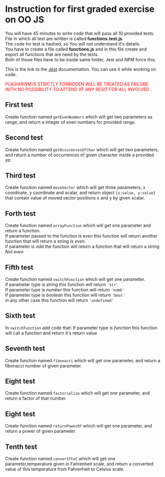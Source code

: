 # Instruction for first graded exercise on OO JS
You will have 45 minutes to write code that will pass all 10 provided tests. \
File in which all test are written is called **functions.test.js**.\
The code for test is hashed, so You will not understand it's details. \
You have to create a file called **functions.js** and in this file create and export all functions that are need by the tests.\
Both of those files have to be inside same folder, Jest and NPM force this.

This is the link to the [Jest](https://jestjs.io/docs/getting-started) documentation. You can use it while working on code.

<span style="color:red">PLAGIARISM IS STRICTLY FORBIDDEN WILL BE TREATED AS FAILURE WITH NO POSSIBILITY TO ATTEND AT ANY RESIT FOR ALL INVOLVED </span>.



## First test
Create function named ```getEvenNumbers``` which will get two parameters as range, and return a integer of even numbers for provided range.
## Second test
Create function named ```getOccurencesOfChar``` which will get two parameters, and return a number of occurrences of given character inside a provided str.
## Third test
Create function named ```moveVector``` which will get three parameters, x coordinate, y coordinate and scalar, and return object ```{x:value, y:value}``` that contain value of moved vector positions x and y by given scalar.
## Forth test
Create function named ``arrayFunction`` which will get one parameter and return a function.\
If parameter passed to the function is even this function will return another function that will return a string *Is even*.\
if parameter is odd the function will return a function that will return a string *Not even*
## Fifth test
Create function named ``switchFunction`` which will get one parameter.\
If parameter type is *string* this function will return ```'str'```\
If parameter type is *number* this function will return ```'numb'```\
If parameter type is *boolean* this function will return ```'bool'```\
in any other case this function will return ```'undefined'```
## Sixth test
In ``switchFunction`` add code that:
If parameter type is *function* this function will call a function and return it's return value

## Seventh test
Create function named ``fibonacci`` which will get one parameter, and return a fibonacci number of given parameter.

## Eight test
Create function named ``factorialize`` which will get one parameter, and return a factor of that number.

## Eight test
Create function named ``returnPowerOf`` which will get one parameter, and return a power of given parameter.
## Tenth test
Create function named ``convertFtoC`` which will get one parameter,temperature given in Fahrenheit scale, and return a converted value of this temperature from Fahrenheit to Celsius scale.